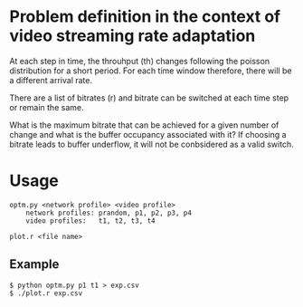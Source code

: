 # Problem definition in the context of video streaming rate adaptation

At each step in time, the throuhput (th) changes following the poisson distribution for a short period.
For each time window therefore, there will be a different arrival rate.

There are a list of bitrates (r) and bitrate can be switched at each time step or remain the same.

What is the maximum bitrate that can be achieved for a given number of change and what is the buffer occupancy associated with it?
If choosing a bitrate leads to buffer underflow, it will not be conbsidered as a valid switch. 

# Usage

    optm.py <network profile> <video profile>
        network profiles: prandom, p1, p2, p3, p4
        video profiles:   t1, t2, t3, t4

    plot.r <file name>

## Example

    $ python optm.py p1 t1 > exp.csv
    $ ./plot.r exp.csv
